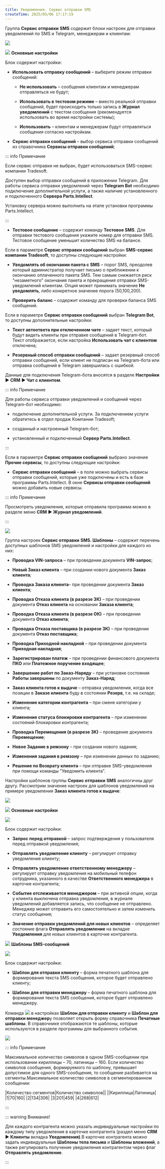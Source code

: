 ```yaml
---
title: Уведомления. Сервис отправки SMS
createTime: 2025/05/06 17:17:19
---
```

Группа **Сервис отправки** **SMS** содержит блоки настроек для отправки уведомлений по SMS и Telegram, менеджерам и клиентам:

![](../../../../../assets/specification/image314.png)

![](../../../../../assets/specification/image006.png) **Основные настройки**

Блок содержит настройки:

- **Использовать отправку сообщений** – выберите режим отправки сообщений:

    - **Не использовать** – сообщения клиентам и менеджерам отправляться не будут;

    - **Использовать в тестовом режиме** – вместо реальной отправки сообщений, будет происходить только запись в **Журнал уведомлений** с текстом сообщения (рекомендуется использовать во время настройки системы);

    - **Использовать** – клиентам и менеджерам будут отправляться сообщения согласно настройкам.

- **Сервис отправки сообщений** – выбор сервиса отправки сообщений из справочника **Сервисы отправки сообщений**;

::: info Примечание

Если сервис отправки не выбран, будет использоваться SMS-сервис компании Tradesoft.

Доступен выбор отправки сообщений в приложении Telegram. Для работы сервиса отправки уведомлений через **Telegram Bot** необходимо подключение дополнительной услуги, а также наличие установленного и подключенного **Сервера Parts.Intellect**.

Установку сервера можно выполнить на этапе установки программы Parts.Intellect.

:::

- **Тестовое сообщение** – содержит команду **Тестовое SMS**. Для отправки тестового сообщения укажите номер для отправки SMS. Тестовое сообщение уменьшит количество SMS на балансе.

Если в параметре **Сервис отправки сообщений** выбран **SMS-сервис компании Tradesoft**, то доступны следующие настройки:

- **Уведомлять об окончании пакета с SMS** – порог SMS, преодолев который администратор получает письмо о приближении к окончанию оплаченного пакета SMS. Тем самым снижается риск "незаметного" окончания пакета и прекращения отправки SMS-уведомлений клиентам. Опция может принимать значение **Не уведомлять**, либо конкретное значение порога (50,100,200).

- **Проверить баланс** – содержит команду для проверки баланса SMS сообщений.

Если в параметре **Сервис отправки сообщений** выбран **Telegram Bot**, то доступны дополнительные настройки:

- **Текст автоответа при отключенном чате** – задает текст, который будут видеть клиенты при отправке сообщений в Telegram-бот. Текст отображается, если настройка **Использовать чат с клиентом** отключена;

- **Резервный способ отправки сообщений** – задает резервный способ отправки сообщений, если клиент не подписан на Telegram-бота или отправка сообщений в Telegram завершилась с ошибкой.

Данные для подключения Telegram-бота вносятся в разделе **Настройки** **► CRM** **► Чат с клиентом**.

::: info Примечание

Для работы сервиса отправки уведомлений и сообщений через Telegram-бот необходимо:

- подключение дополнительной услуги. За подключением услуги обратитесь в отдел продаж Компании Tradesoft;

- созданный и настроенный Telegram-бот;

- установленный и подключенный **Сервер Parts.Intellect**.

:::

Если в параметре **Сервис отправки сообщений** выбрано значение **Прочие сервисы**, то доступны следующие настройки:

- **Сервис отправки сообщений** – в поле можно выбрать сервисы отправки сообщений, которые уже подключены и есть в базе программы Parts.Intellect. В окне **Сервисы отправки сообщений** можно добавить новые сервисы.

::: info Примечание

Просмотреть уведомления, которые отправила программа можно в разделе меню **CRM** **► Журнал уведомлений**.

:::


![](../../../../../assets/specification/image315.png)

Группа настроек **Сервис отправки** **SMS. Шаблоны** – содержит перечень доступных шаблонов SMS уведомлений и настройки для каждого из них:

- **Проводка VIN-запроса** – при проведении документа **VIN-запрос**;

- **Новый Заказ клиента** – при создании нового документа **Заказ клиента**;

- **Проводка Заказа клиента**– при проведении документа **Заказ клиента**;

- **Проводка Отказа клиента (в разрезе ЗК)** – при проведении документа **Отказ клиента** на основании **Заказа клиента**;

- **Проводка Отказа клиента (в разрезе ОК)** – при проведении документа **Отказ клиента**;

- **Проводка Отказа поставщика (в разрезе ЗК)** – при проведении документа **Отказ поставщика**;

- **Проводка Приходной накладной** – при проведении документа **Приходная накладная**;

- **Зарегистрирован платеж** – при проведении финансового документа **ПКО** или **Платежное поручение входящее**;

- **Завершение работ по Заказ-Наряду** – при установке состояния **Работы завершены** по документу **Заказ-Наряд**;

- **Заказ клиента готов к выдаче** – отправка уведомления, когда все позиции в **Заказе клиента** буду в состоянии **Резерв**, т.е. на складе;

- **Изменение категории контрагента** – при смене категории у клиента;

- **Изменение статуса блокировки контрагента** – при изменении состояний блокировки контрагента;

- **Проводка Перемещения (в разрезе ЗК)** – проведение документа **Перемещение**;

- **Новое Задание в ремзону** – при создании нового задания;

- **Изменения задания в ремзону** – при изменении данных по заданию;

- **Решение по Возврату клиента** – при отправке SMS-уведомления при помощи команды "Уведомить клиента".

Настройки шаблонов группы **Сервис отправки** **SMS** аналогичны друг другу. Рассмотрим значение настроек для шаблонов уведомлений на примере уведомления **Заказ клиента готов к выдаче**:

![](../../../../../assets/specification/uvedomleniya__servis_otpravki_sms_crm_nastrojki_1.png)

![](../../../../../assets/specification/image006.png) **Основные настройки**

![](../../../../../assets/specification/image317.png)

Блок содержит настройки:

- **Запрос перед отправкой** – запрос подтверждения у пользователя перед отправкой уведомления;

- **Отправлять уведомление клиенту** – регулирует отправку уведомления клиенту;

- **Отправлять уведомление ответственному менеджеру** – регулирует отправку уведомления на мобильный телефон сотрудника, указанного в качестве **Ответственного менеджера** в карточке контрагента;

- **Событие отслеживается менеджером** – при активной опции, когда у клиента выключена отправка уведомления, в журнале уведомлений добавляется запись, что сообщение не отправлено. Менеджер может отправить его самостоятельно и затем изменить статус сообщения;

- **Значение отправки уведомлений для новых клиентов** – определяет состояние флага **Отправлять уведомление** на вкладке **Уведомления** для новых клиентов в карточке контрагента.

![](../../../../../assets/specification/image008.png) **Шаблоны SMS-сообщений**

![](../../../../../assets/specification/image318.png)

Блок содержит настройки:

- **Шаблон для отправки клиенту** – форма печатного шаблона для формирования текста SMS сообщения, которое будет отправлено клиенту;

- **Шаблон для отправки менеджеру** – форма печатного шаблона для формирования текста SMS сообщения, которое будет отправлено менеджеру.

Команда ![](../../../../../assets/specification/uvedomleniya__servis_otpravki_sms_crm_nastrojki_2.png) в настройках **Шаблон для отправки клиенту** и **Шаблон для отправки менеджер**у позволяет открыть форму справочника **Печатные шаблоны**. В справочнике отображаются те шаблоны, которые используются в разделе программы для выбранного события.

![](../../../../../assets/specification/uvedomleniya__servis_otpravki_sms_crm_nastrojki_3.png)

::: info Примечание 

Максимальное количество символов в одном SMS-сообщении при использовании кириллицы – 70, латиницы – 160. Если количество символов сообщения, формируемого по шаблону, превышает допустимое для одного SMS-сообщения, то сообщение разбивается на сегменты.Максимальное количество символов в сегментированном сообщении:

|Количество сегментов|Количество символов||
||Кириллица|Латиница|
|1|70|160|
|2|134|306|
|3|201|459|
|4|268|612|

:::

::: warning Внимание!

Для каждого контрагента можно указать индивидуальные настройки по каждому типу уведомления в карточке контрагента (раздел меню **CRM ► Клиенты** вкладка **Уведомления)**.В карточке контрагента можно задать индивидуальные **Шаблоны тела письма** и **Шаблоны вложений**, а также регулировать получение уведомления контрагентом через флаг **Отправлять уведомление**.

:::